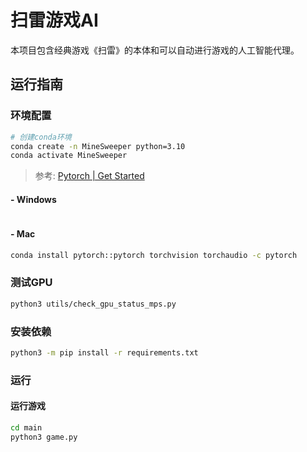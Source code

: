 # 扫雷游戏AI

本项目包含经典游戏《扫雷》的本体和可以自动进行游戏的人工智能代理。

## 运行指南

### 环境配置

```bash
# 创建conda环境
conda create -n MineSweeper python=3.10
conda activate MineSweeper
```

> 参考: [Pytorch | Get Started](https://pytorch.org/get-started/locally/)

#### - Windows

```bash

```

#### - Mac

```bash
conda install pytorch::pytorch torchvision torchaudio -c pytorch
```

### 测试GPU

```bash
python3 utils/check_gpu_status_mps.py
```

### 安装依赖

```bash
python3 -m pip install -r requirements.txt
```

### 运行

#### 运行游戏

```bash
cd main
python3 game.py
```
